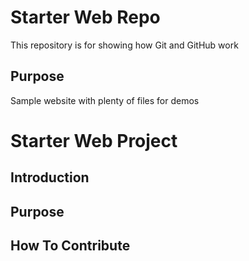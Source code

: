 # Starter Web Repo

This repository is for showing how Git and GitHub work

## Purpose

Sample website with plenty of files for demos

# Starter Web Project

## Introduction

## Purpose

## How To Contribute

